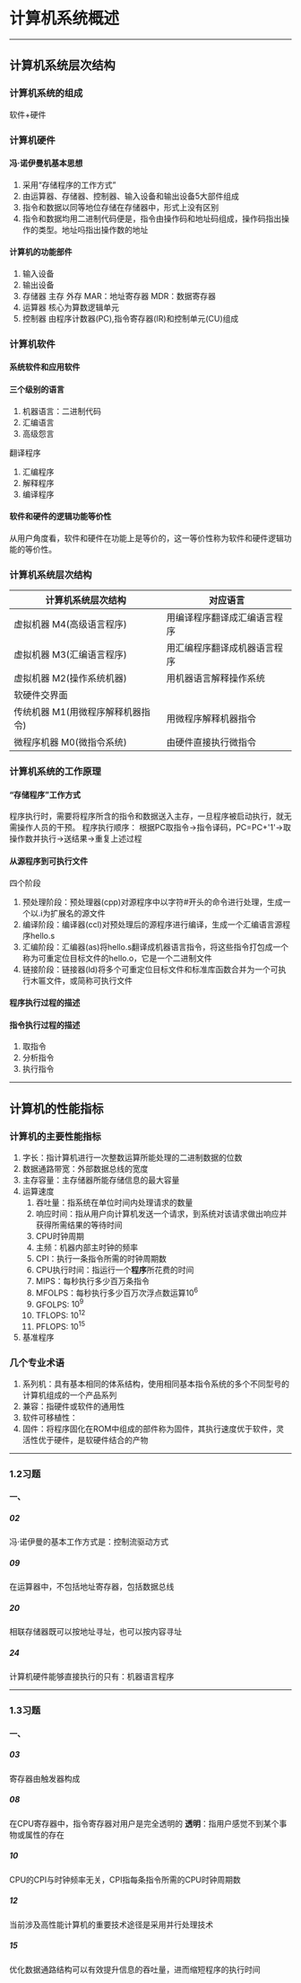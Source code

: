 # 计算机系统概述
***
## 计算机系统层次结构

### 计算机系统的组成
软件+硬件

### 计算机硬件
#### 冯·诺伊曼机基本思想
1. 采用“存储程序的工作方式”
2. 由运算器、存储器、控制器、输入设备和输出设备5大部件组成
3. 指令和数据以同等地位存储在存储器中，形式上没有区别
1. 指令和数据均用二进制代码便是，指令由操作码和地址码组成，操作码指出操作的类型。地址吗指出操作数的地址

#### 计算机的功能部件
1. 输入设备
1. 输出设备
1. 存储器 主存 外存 MAR：地址寄存器 MDR：数据寄存器
1. 运算器 核心为算数逻辑单元
1. 控制器 由程序计数器(PC),指令寄存器(IR)和控制单元(CU)组成


### 计算机软件
#### 系统软件和应用软件
#### 三个级别的语言
1. 机器语言：二进制代码
1. 汇编语言
1. 高级怨言

翻译程序
1. 汇编程序
1. 解释程序
1. 编译程序

#### 软件和硬件的逻辑功能等价性
从用户角度看，软件和硬件在功能上是等价的，这一等价性称为软件和硬件逻辑功能的等价性。

### 计算机系统层次结构

|计算机系统层次结构| 对应语言 |
|---| --- | 
|虚拟机器 M4(高级语言程序)|用编译程序翻译成汇编语言程序|
|虚拟机器 M3(汇编语言程序)|用汇编程序翻译成机器语言程序|
|虚拟机器 M2(操作系统机器)|用机器语言解释操作系统|
|软硬件交界面||
|传统机器 M1(用微程序解释机器指令)|用微程序解释机器指令|
|微程序机器 M0(微指令系统)|由硬件直接执行微指令|

### 计算机系统的工作原理
#### “存储程序”工作方式
程序执行时，需要将程序所含的指令和数据送入主存，一旦程序被启动执行，就无需操作人员的干预。
程序执行顺序：
根据PC取指令$\rightarrow$指令译码，PC=PC+'1'$\rightarrow$取操作数并执行$\rightarrow$送结果$\rightarrow$重复上述过程

#### 从源程序到可执行文件
四个阶段
1. 预处理阶段：预处理器(cpp)对源程序中以字符#开头的命令进行处理，生成一个以.i为扩展名的源文件
1. 编译阶段：编译器(ccl)对预处理后的源程序进行编译，生成一个汇编语言源程序hello.s
1. 汇编阶段：汇编器(as)将hello.s翻译成机器语言指令，将这些指令打包成一个称为可重定位目标文件的hello.o，它是一个二进制文件
1. 链接阶段：链接器(ld)将多个可重定位目标文件和标准库函数合并为一个可执行木匾文件，或简称可执行文件

#### 程序执行过程的描述

#### 指令执行过程的描述
1. 取指令
1. 分析指令
1. 执行指令

***

## 计算机的性能指标
### 计算机的主要性能指标
1. 字长：指计算机进行一次整数运算所能处理的二进制数据的位数
1. 数据通路带宽：外部数据总线的宽度
1. 主存容量：主存储器所能存储信息的最大容量
1. 运算速度
    1. 吞吐量：指系统在单位时间内处理请求的数量
    1. 响应时间：指从用户向计算机发送一个请求，到系统对该请求做出响应并获得所需结果的等待时间
    1. CPU时钟周期
    1. 主频：机器内部主时钟的频率
    1. CPI：执行一条指令所需的时钟周期数
    1. CPU执行时间：指运行一个**程序**所花费的时间
    1. MIPS：每秒执行多少百万条指令
    1. MFOLPS：每秒执行多少百万次浮点数运算$10^6$
    1. GFOLPS: $10^9$
    1. TFLOPS: $10^12$
    1. PFLOPS: $10^15$
1. 基准程序

### 几个专业术语
1. 系列机：具有基本相同的体系结构，使用相同基本指令系统的多个不同型号的计算机组成的一个产品系列
1. 兼容：指硬件或软件的通用性
1. 软件可移植性：
1. 固件：将程序固化在ROM中组成的部件称为固件，其执行速度优于软件，灵活性优于硬件，是软硬件结合的产物

***

### 1.2习题
#### 一、

##### 02
冯·诺伊曼的基本工作方式是：控制流驱动方式

##### 09
在运算器中，不包括地址寄存器，包括数据总线

##### 20
相联存储器既可以按地址寻址，也可以按内容寻址

##### 24
计算机硬件能够直接执行的只有：机器语言程序

***
### 1.3习题
#### 一、
##### 03
寄存器由触发器构成

##### 08
在CPU寄存器中，指令寄存器对用户是完全透明的
**透明**：指用户感觉不到某个事物或属性的存在

##### 10
CPU的CPI与时钟频率无关，CPI指每条指令所需的CPU时钟周期数

##### 12
当前涉及高性能计算机的重要技术途径是采用并行处理技术

##### 15
优化数据通路结构可以有效提升信息的吞吐量，进而缩短程序的执行时间
